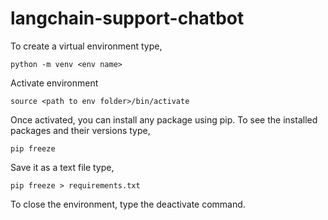 # langchain-support-chatbot

To create a virtual environment type,
```
python -m venv <env name>
```

Activate environment
```
source <path to env folder>/bin/activate
```

Once activated, you can install any package using pip. To see the installed packages and their versions type,
```
pip freeze
```
Save it as a text file type,
```
pip freeze > requirements.txt
```
To close the environment, type the deactivate command.
